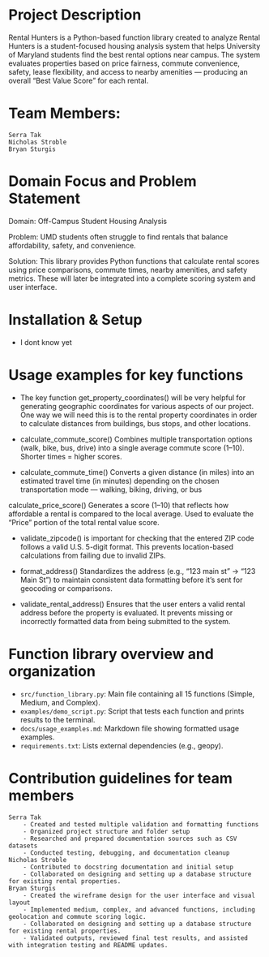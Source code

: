 # Project Description

Rental Hunters is a Python-based function library created to analyze Rental Hunters is a student-focused housing analysis system that helps University of Maryland students find the best rental options near campus.
The system evaluates properties based on price fairness, commute convenience, safety, lease flexibility, and access to nearby amenities — producing an overall “Best Value Score” for each rental.


# Team Members:
    Serra Tak 
    Nicholas Stroble
    Bryan Sturgis


# Domain Focus and Problem Statement

Domain: Off-Campus Student Housing Analysis

Problem: UMD students often struggle to find rentals that balance affordability, safety, and convenience.

Solution: This library provides Python functions that calculate rental scores using price comparisons, commute times, nearby amenities, and safety metrics. These will later be integrated into a complete scoring system and user interface.

# Installation & Setup

- I dont know yet 

# Usage examples for key functions

- The key function get_property_coordinates() will be very helpful for generating geographic coordinates for various aspects of our project. One way we will need this is to the rental property coordinates in order to calculate distances from buildings, bus stops, and other locations.

- calculate_commute_score() Combines multiple transportation options (walk, bike, bus, drive) into a single average commute score (1–10).
Shorter times = higher scores.

- calculate_commute_time() Converts a given distance (in miles) into an estimated travel time (in minutes) depending on the chosen transportation mode — walking, biking, driving, or bus

calculate_price_score() Generates a score (1–10) that reflects how affordable a rental is compared to the local average.
Used to evaluate the “Price” portion of the total rental value score.

- validate_zipcode() is important for checking that the entered ZIP code follows a valid U.S. 5-digit format.
This prevents location-based calculations from failing due to invalid ZIPs.

- format_address() Standardizes the address (e.g., “123 main st” → “123 Main St”) to maintain consistent data formatting before it’s sent for geocoding or comparisons.

- validate_rental_address() Ensures that the user enters a valid rental address before the property is evaluated.
It prevents missing or incorrectly formatted data from being submitted to the system.

# Function library overview and organization

- `src/function_library.py`: Main file containing all 15 functions (Simple, Medium, and Complex).
- `examples/demo_script.py`: Script that tests each function and prints results to the terminal.
- `docs/usage_examples.md`: Markdown file showing formatted usage examples.
- `requirements.txt`: Lists external dependencies (e.g., geopy).


# Contribution guidelines for team members
    Serra Tak 
        - Created and tested multiple validation and formatting functions
        - Organized project structure and folder setup
        - Researched and prepared documentation sources such as CSV datasets
        - Conducted testing, debugging, and documentation cleanup
    Nicholas Stroble
        - Contributed to docstring documentation and initial setup
        - Collaborated on designing and setting up a database structure for existing rental properties.
    Bryan Sturgis
        - Created the wireframe design for the user interface and visual layout
        - Implemented medium, complex, and advanced functions, including geolocation and commute scoring logic.
        - Collaborated on designing and setting up a database structure for existing rental properties.
        - Validated outputs, reviewed final test results, and assisted with integration testing and README updates.

    
